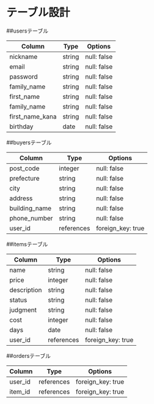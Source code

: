 # テーブル設計

##usersテーブル

| Column          | Type   | Options     |
| --------------- | ------ | ----------- |
| nickname        | string | null: false |
| email           | string | null: false |
| password        | string | null: false |
| family_name     | string | null: false |
| first_name      | string | null: false |
| family_name     | string | null: false |
| first_name_kana | string | null: false |
| birthday        | date   | null: false |

##buyersテーブル

| Column        | Type       | Options           |
| ------------- | ---------- | ----------------- |
| post_code     | integer    | null: false       |
| prefecture    | string     | null: false       |
| city          | string     | null: false       |
| address       | string     | null: false       |
| building_name | string     | null: false       |
| phone_number  | string     | null: false       |
| user_id       | references | foreign_key: true |

##itemsテーブル

| Column      | Type       | Options           |
| ----------- | ---------- | ----------------- |
| name        | string     | null: false       |
| price       | integer    | null: false       |
| description | string     | null: false       |
| status      | string     | null: false       |
| judgment    | string     | null: false       |
| cost        | integer    | null: false       |
| days        | date       | null: false       |
| user_id     | references | foreign_key: true |

##ordersテーブル

| Column  | Type       | Options           |
| ------- | ---------- | ----------------- |
| user_id | references | foreign_key: true |
| item_id | references | foreign_key: true |